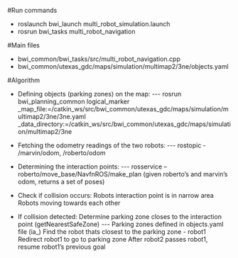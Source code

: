 #Run commands
- roslaunch bwi_launch multi_robot_simulation.launch
- rosrun bwi_tasks multi_robot_navigation 

#Main files
- bwi_common/bwi_tasks/src/multi_robot_navigation.cpp
- bwi_common/utexas_gdc/maps/simulation/multimap2/3ne/objects.yaml

#Algorithm
- Defining objects (parking zones) on the map:
--- rosrun bwi_planning_common logical_marker _map_file:=/catkin_ws/src/bwi_common/utexas_gdc/maps/simulation/multimap2/3ne/3ne.yaml _data_directory:=/catkin_ws/src/bwi_common/utexas_gdc/maps/simulation/multimap2/3ne

- Fetching the odometry readings of the two robots:
--- rostopic - /marvin/odom, /roberto/odom

- Determining the interaction points:
--- rosservice – roberto/move_base/NavfnROS/make_plan (given roberto’s and marvin’s odom, returns a set of poses)

- Check if collision occurs:
	Robots interaction point is in narrow area
	Robots moving towards each other
	
- If collision detected:
	Determine parking zone closes to the interaction point (getNearestSafeZone)
		--- Parking zones defined in objects.yaml file (ia_)
	Find the robot thats closest to the parking zone - robot1
	Redirect robot1 to go to parking zone
	After robot2 passes robot1, resume robot1’s previous goal
